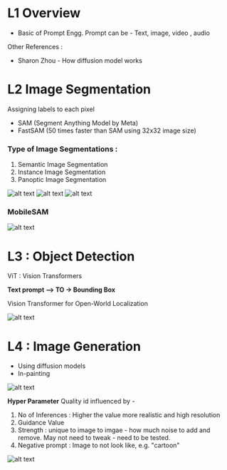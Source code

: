 # L1 Overview
- Basic of Prompt Engg.
Prompt can be - Text, image, video , audio

Other References :
- Sharon Zhou - How diffusion model works


# L2 Image Segmentation 
Assigning labels to each pixel
- SAM (Segment Anything Model by Meta)
- FastSAM (50 times faster than SAM using 32x32 image size)

### Type of Image Segmentations :
1. Semantic Image Segmentation
2. Instance Image Segmentation
3. Panoptic Image Segmentation

![alt text](sam_prompt.png)
![alt text](sam.png)
![alt text](fastSam.png)

### MobileSAM

![alt text](mobileSAM.png)


# L3 : Object Detection
ViT : Vision Transformers

**Text prompt --> TO -> Bounding Box**

Vision Transformer for Open-World Localization

![alt text](owl-vit.png)

# L4 : Image Generation

- Using diffusion models
- In-painting

![alt text](diffusionModel.png)


**Hyper Parameter**
Quality id influenced by -
1. No of Inferences : Higher the value more realistic and high resolution
2. Guidance Value 
3. Strength : unique to image to imgae - how much noise to add and remove. May not need to tweak - need to be tested.
4. Negative prompt : Image to not look like, e.g. "cartoon"

![alt text](guidance.png)

